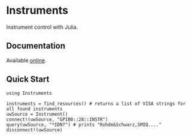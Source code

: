 # Instruments

Instrument control with Julia.  

## Documentation

Available [online](http://instrumentsjl.readthedocs.org/).

## Quick Start

```
using Instruments

instruments = find_resources() # returns a list of VISA strings for all found instruments
uwSource = Instrument()
connect!(uwSource, "GPIB0::28::INSTR")
query(uwSource, "*IDN?") # prints "Rohde&Schwarz,SMIQ...."
disconnect!(uwSource)
```

